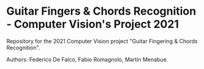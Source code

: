 # Guitar Fingers & Chords Recognition - Computer Vision's Project 2021
Repository for the 2021 Computer Vision project "Guitar Fingering & Chords Recognition".

Authors: Federico De Falco, Fabio Romagnolo, Martin Menabue.
